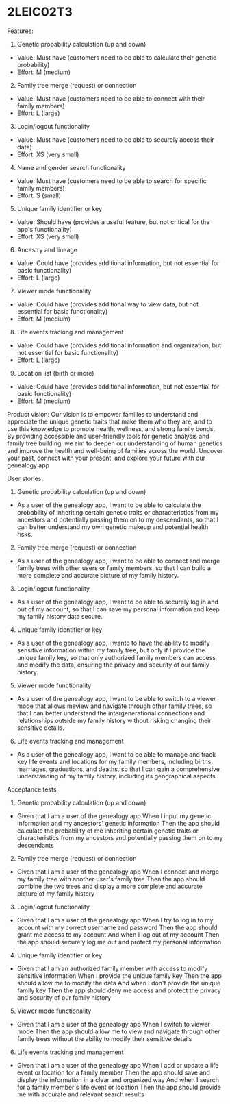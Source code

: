 # 2LEIC02T3
Features:
1. Genetic probability calculation (up and down)
- Value: Must have (customers need to be able to calculate their genetic probability)
- Effort: M (medium)
2. Family tree merge (request) or connection
- Value: Must have (customers need to be able to connect with their family members)
- Effort: L (large)
3. Login/logout functionality
- Value: Must have (customers need to be able to securely access their data)
- Effort: XS (very small)
4. Name and gender search functionality
- Value: Must have (customers need to be able to search for specific family members)
- Effort: S (small)
5. Unique family identifier or key
- Value: Should have (provides a useful feature, but not critical for the app's functionality)
- Effort: XS (very small)
6. Ancestry and lineage
- Value: Could have (provides additional information, but not essential for basic functionality)
- Effort: L (large)
7. Viewer mode functionality
- Value: Could have (provides additional way to view data, but not essential for basic functionality)
- Effort: M (medium)
8. Life events tracking and management
- Value: Could have (provides additional information and organization, but not essential for basic functionality)
- Effort: L (large)
9. Location list (birth or more)
- Value: Could have (provides additional information, but not essential for basic functionality)
- Effort: M (medium)

Product vision:
  Our vision is to empower families to understand and appreciate the unique genetic traits that make them who they are, and to use this knowledge to promote health, wellness, and strong family bonds. By providing accessible and user-friendly tools for genetic analysis and family tree building, we aim to deepen our understanding of human genetics and improve the health and well-being of families across the world.
  Uncover your past, connect with your present, and explore your future with our genealogy app

User stories:
1.	Genetic probability calculation (up and down)
-	As a user of the genealogy app, I want to be able to calculate the probability of inheriting certain genetic traits or characteristics from my ancestors and potentially passing them on to my descendants, so that I can better understand my own genetic makeup and potential health risks.


2.	Family tree merge (request) or connection
-	As a user of the genealogy app, I want to be able to connect and merge family trees with other users or family members, so that I can build a more complete and accurate picture of my family history.



3.	Login/logout functionality
- As a user of the genealogy app, I want to be able to securely log in and out of my account, so that I can save my personal information and keep my family history data secure.



4.	Unique family identifier or key
-	As a user of the genealogy app, I  wanto to have the ability to modify sensitive information within my family tree, but only if I provide the unique family key, so that only authorized family members can access and modify the data, ensuring the privacy and security of our family history.



5.	Viewer mode functionality
-	As a user of the genealogy app, I want to be able to switch to a viewer mode that allows meview and navigate through other family trees, so that I can better understand the intergenerational connections and relationships outside my family history without risking changing their sensitive details.



6. Life events tracking and management
- As a user of the genealogy app, I want to be able to manage and track key life events and locations for my family members, including births, marriages, graduations, and deaths, so that I can gain a comprehensive understanding of my family history, including its geographical aspects. 

Acceptance tests:
1. Genetic probability calculation (up and down)
- Given that I am a user of the genealogy app
When I input my genetic information and my ancestors' genetic information
Then the app should calculate the probability of me inheriting certain genetic traits or characteristics from my ancestors and potentially passing them on to my descendants

2. Family tree merge (request) or connection
- Given that I am a user of the genealogy app
When I connect and merge my family tree with another user's family tree
Then the app should combine the two trees and display a more complete and accurate picture of my family history

3. Login/logout functionality
- Given that I am a user of the genealogy app
When I try to log in to my account with my correct username and password
Then the app should grant me access to my account
And when I log out of my account
Then the app should securely log me out and protect my personal information


4. Unique family identifier or key
- Given that I am an authorized family member with access to modify sensitive information
When I provide the unique family key
Then the app should allow me to modify the data
And when I don't provide the unique family key
Then the app should deny me access and protect the privacy and security of our family history


5. Viewer mode functionality
- Given that I am a user of the genealogy app
When I switch to viewer mode
Then the app should allow me to view and navigate through other family trees without the ability to modify their sensitive details

6.  Life events tracking and management
- Given that I am a user of the genealogy app
When I add or update a life event or location for a family member
Then the app should save and display the information in a clear and organized way
And when I search for a family member's life event or location
Then the app should provide me with accurate and relevant search results

